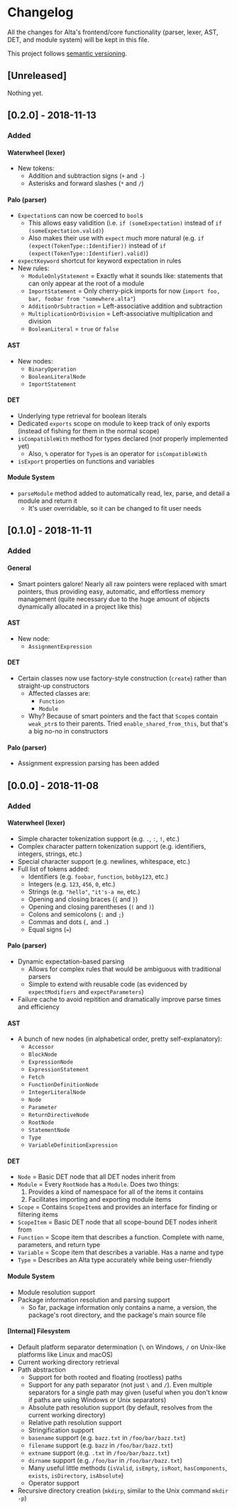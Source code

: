 # Changelog
All the changes for Alta's frontend/core functionality (parser, lexer, AST, DET, and module system) will be kept in this file.

This project follows [semantic versioning](https://semver.org).

## [Unreleased]
Nothing yet.

## [0.2.0] - 2018-11-13
### Added
#### Waterwheel (lexer)
  * New tokens:
    * Addition and subtraction signs (`+` and `-`)
    * Asterisks and forward slashes (`*` and `/`)
#### Palo (parser)
  * `Expectation`s can now be coerced to `bool`s
    * This allows easy validition (i.e. `if (someExpectation)` instead of `if (someExpectation.valid)`)
    * Also makes their use with `expect` much more natural (e.g. `if (expect(TokenType::Identifier))` instead of `if (expect(TokenType::Identifier).valid)`)
  * `expectKeyword` shortcut for keyword expectation in rules
  * New rules:
    * `ModuleOnlyStatement` = Exactly what it sounds like: statements that can only appear at the root of a module
    * `ImportStatement` = Only cherry-pick imports for now (`import foo, bar, foobar from "somewhere.alta"`)
    * `AdditionOrSubtraction` = Left-associative addition and subtraction
    * `MultiplicationOrDivision` = Left-associative multiplication and division
    * `BooleanLiteral` = `true` or `false`
#### AST
  * New nodes:
    * `BinaryOperation`
    * `BooleanLiteralNode`
    * `ImportStatement`
#### DET
  * Underlying type retrieval for boolean literals
  * Dedicated `exports` scope on module to keep track of only exports (instead of fishing for them in the normal scope)
  * `isCompatibleWith` method for types declared (*not* properly implemented yet)
    * Also, `%` operator for `Type`s is an operator for `isCompatibleWith`
  * `isExport` properties on functions and variables
#### Module System
  * `parseModule` method added to automatically read, lex, parse, and detail a module and return it
    * It's user overridable, so it can be changed to fit user needs

## [0.1.0] - 2018-11-11
### Added
#### General
  * Smart pointers galore! Nearly all raw pointers were replaced with smart pointers, thus providing easy, automatic, and effortless memory management (quite necessary due to the huge amount of objects dynamically allocated in a project like this)
#### AST
  * New node:
    * `AssignmentExpression`
#### DET
  * Certain classes now use factory-style construction (`create`) rather than straight-up constructors
    * Affected classes are:
      * `Function`
      * `Module`
    * Why? Because of smart pointers and the fact that `Scope`s contain `weak_ptr`s to their parents. Tried `enable_shared_from_this`, but that's a big no-no in constructors
#### Palo (parser)
  * Assignment expression parsing has been added

## [0.0.0] - 2018-11-08
### Added
#### Waterwheel (lexer)
  * Simple character tokenization support (e.g. `.`, `:`, `!`, etc.)
  * Complex character pattern tokenization support (e.g. identifiers, integers, strings, etc.)
  * Special character support (e.g. newlines, whitespace, etc.)
  * Full list of tokens added:
    * Identifiers (e.g. `foobar`, `function`, `bobby123`, etc.)
    * Integers (e.g. `123`, `456`, `0`, etc.)
    * Strings (e.g. `"hello"`, `"it's-a me`, etc.)
    * Opening and closing braces (`{` and `}`)
    * Opening and closing parentheses (`(` and `)`)
    * Colons and semicolons (`:` and `;`)
    * Commas and dots (`,` and `.`)
    * Equal signs (`=`)
#### Palo (parser)
  * Dynamic expectation-based parsing
    * Allows for complex rules that would be ambiguous with traditional parsers
    * Simple to extend with reusable code (as evidenced by `expectModifiers` and `expectParameters`)
  * Failure cache to avoid repitition and dramatically improve parse times and efficiency
#### AST
  * A bunch of new nodes (in alphabetical order, pretty self-explanatory):
    * `Accessor`
    * `BlockNode`
    * `ExpressionNode`
    * `ExpressionStatement`
    * `Fetch`
    * `FunctionDefinitionNode`
    * `IntegerLiteralNode`
    * `Node`
    * `Parameter`
    * `ReturnDirectiveNode`
    * `RootNode`
    * `StatementNode`
    * `Type`
    * `VariableDefinitionExpression`
#### DET
  * `Node` = Basic DET node that all DET nodes inherit from
  * `Module` = Every `RootNode` has a `Module`. Does two things:
    1. Provides a kind of namespace for all of the items it contains
    2. Facilitates importing and exporting module items
  * `Scope` = Contains `ScopeItem`s and provides an interface for finding or filtering items
  * `ScopeItem` = Basic DET node that all scope-bound DET nodes inherit from
  * `Function` = Scope item that describes a function. Complete with name, parameters, and return type
  * `Variable` = Scope item that describes a variable. Has a name and type
  * `Type` = Describes an Alta type accurately while being user-friendly
#### Module System
  * Module resolution support
  * Package information resolution and parsing support
    * So far, package information only contains a name, a version, the package's root directory, and the package's main source file
#### [Internal] Filesystem
  * Default platform separator determination (`\` on Windows, `/` on Unix-like platforms like Linux and macOS)
  * Current working directory retrieval
  * Path abstraction
    * Support for both rooted and floating (rootless) paths
    * Support for any path separator (not just `\` and `/`). Even multiple separators for a single path may given (useful when you don't know if paths are using Windows or Unix separators)
    * Absolute path resolution support (by default, resolves from the current working directory)
    * Relative path resolution support
    * Stringification support
    * `basename` support (e.g. `bazz.txt` in `/foo/bar/bazz.txt`)
    * `filename` support (e.g. `bazz` in `/foo/bar/bazz.txt`)
    * `extname` support (e.g. `.txt` in `/foo/bar/bazz.txt`)
    * `dirname` support (e.g. `/foo/bar` in `/foo/bar/bazz.txt`)
    * Many useful little methods (`isValid`, `isEmpty`, `isRoot`, `hasComponents`, `exists`, `isDirectory`, `isAbsolute`)
    * Operator support
  * Recursive directory creation (`mkdirp`, similar to the Unix command `mkdir -p`)
